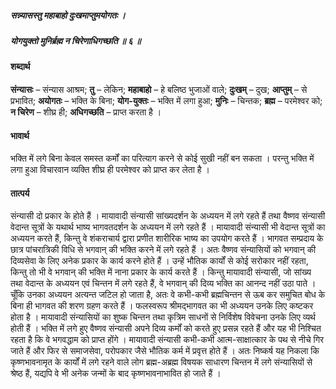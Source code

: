 ##### सन्न्यासस्तु महाबाहो दुःखमाप्तुमयोगतः ।
##### योगयुक्तो मुनिर्ब्रह्म न चिरेणाधिगच्छति ॥ ६ ॥

#### शब्दार्थ

**संन्यासः** – संन्यास आश्रम; **तु** – लेकिन; **महाबाहो** – हे बलिष्ठ भुजाओं वाले; **दुःखम्** – दुख; **आप्तुम्** – से प्रभावित; **अयोगतः** – भक्ति के बिना; **योग-युक्तः** – भक्ति में लगा हुआ; **मुनिः** – चिन्तक; **ब्रह्म** – परमेश्वर को; **न चिरेण** – शीघ्र ही; **अधिगच्छति** – प्राप्त करता है ।

#### भावार्थ

भक्ति में लगे बिना केवल समस्त कर्मों का परित्याग करने से कोई सुखी नहीं बन सकता । परन्तु भक्ति में लगा हुआ विचारवान व्यक्ति शीघ्र ही परमेश्वर को प्राप्त कर लेता है ।

#### तात्पर्य

संन्यासी दो प्रकार के होते हैं । मायावादी संन्यासी सांख्यदर्शन के अध्ययन में लगे रहते हैं तथा वैष्णव संन्यासी वेदान्त सूत्रों के यथार्थ भाष्य भागवतदर्शन के अध्ययन में लगे रहते हैं । मायावादी संन्यासी भी वेदान्त सूत्रों का अध्ययन करते हैं, किन्तु वे शंकराचार्य द्वारा प्रणीत शारीरिक भाष्य का उपयोग करते हैं । भागवत सम्प्रदाय के छात्र पांचरात्रिकी विधि से भगवान् की भक्ति करने में लगे रहते हैं । अतः वैष्णव संन्यासियों को भगवान् की दिव्यसेवा के लिए अनेक प्रकार के कार्य करने होते हैं । उन्हें भौतिक कार्यों से कोई सरोकार नहीं रहता, किन्तु तो भी वे भगवान् की भक्ति में नाना प्रकार के कार्य करते हैं । किन्तु मायावादी संन्यासी, जो सांख्य तथा वेदान्त के अध्ययन एवं चिन्तन में लगे रहते हैं, वे भगवान् की दिव्य भक्ति का आनन्द नहीं उठा पाते । चूँकि उनका अध्ययन अत्यन्त जटिल हो जाता है, अतः वे कभी-कभी ब्रह्मचिन्तन से ऊब कर समुचित बोध के बिना ही भागवत की शरण ग्रहण करते हैं । फलस्वरूप श्रीमद्भागवत का भी अध्ययन उनके लिए कष्टकर होता है । मायावादी संन्यासियों का शुष्क चिन्तन तथा कृत्रिम साधनों से निर्विशेष विवेचना उनके लिए व्यर्थ होती हैं । भक्ति में लगे हुए वैष्णव संन्यासी अपने दिव्य कर्मों को करते हुए प्रसन्न रहते हैं और यह भी निश्चित रहता है कि वे भगवद्धाम को प्राप्त होंगे । मायावादी संन्यासी कभी-कभी आत्म-साक्षात्कार के पथ से नीचे गिर जाते हैं और फिर से समाजसेवा, परोपकार जैसे भौतिक कर्म में प्रवृत्त होते हैं । अतः निष्कर्ष यह निकला कि कृष्णभावनामृत के कार्यों में लगे रहने वाले लोग ब्रह्म-अब्रह्म विषयक साधारण चिन्तन में लगे संन्यासियों से श्रेष्ठ हैं, यद्यपि वे भी अनेक जन्मों के बाद कृष्णभावनाभावित हो जाते हैं ।